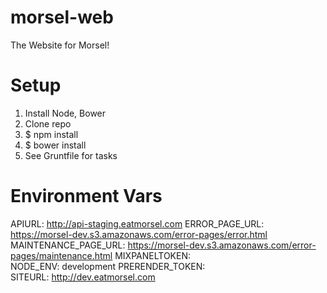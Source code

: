 morsel-web
==========

The Website for Morsel!

Setup
==========

1. Install Node, Bower
2. Clone repo
3. $ npm install
4. $ bower install
5. See Gruntfile for tasks

Environment Vars
==========
APIURL:               http://api-staging.eatmorsel.com
ERROR_PAGE_URL:       https://morsel-dev.s3.amazonaws.com/error-pages/error.html
MAINTENANCE_PAGE_URL: https://morsel-dev.s3.amazonaws.com/error-pages/maintenance.html
MIXPANELTOKEN:        
NODE_ENV:             development
PRERENDER_TOKEN:      
SITEURL:              http://dev.eatmorsel.com